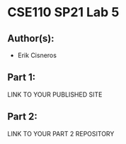 # CSE110 SP21 Lab 5

## Author(s):
- Erik Cisneros

## Part 1:

LINK TO YOUR PUBLISHED SITE

## Part 2:

LINK TO YOUR PART 2 REPOSITORY
